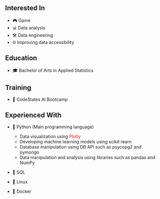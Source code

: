 ## Interested In
- 🎮 Game
- 📊 Data analysis
- 🛠️ Data engineering
- 🌐 Improving data accessibility

## Education
- 🎓 Bachelor of Arts in Applied Statistics

## Training
- 🚀 CodeStates AI Bootcamp

## Experienced With
- 🐍 Python (Main programming language)
  - Data visualization using <span style="color:red">Plotly</span>
  - Developing machine learning models using scikit-learn
  - Database manipulation using DB API such as psycopg2 and pymongo
  - Data manipulation and analysis using libraries such as pandas and NumPy
  
- 🐘 SQL
- 🐧 Linux
- 🐳 Docker

<!--
**ippo252525/ippo252525** is a ✨ _special_ ✨ repository because its `README.md` (this file) appears on your GitHub profile.

Here are some ideas to get you started:

- 🔭 I’m currently working on ...
- 🌱 I’m currently learning ...
- 👯 I’m looking to collaborate on ...
- 🤔 I’m looking for help with ...
- 💬 Ask me about ...
- 📫 How to reach me: ...
- 😄 Pronouns: ...
- ⚡ Fun fact: ...
-->
